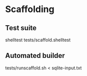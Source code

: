 # Scaffolding

## Test suite

  shelltest tests/scaffold.shelltest

## Automated builder

  tests/runscaffold.sh < sqlite-input.txt
